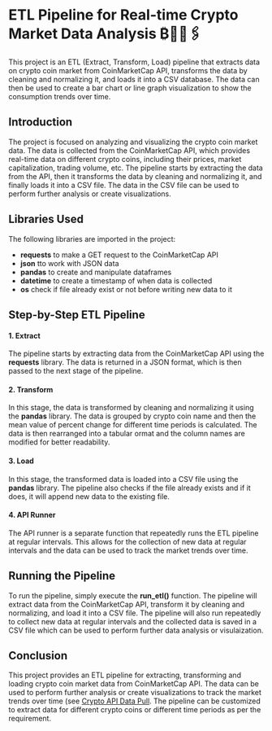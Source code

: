 # ETL Pipeline for Real-time Crypto Market Data Analysis ₿💸💱🖇️

This project is an ETL (Extract, Transform, Load) pipeline that extracts data on crypto coin market from CoinMarketCap API, transforms the data by cleaning and normalizing it, and loads it into a CSV database. The data can then be used to create a bar chart or line graph visualization to show the consumption trends over time.

## Introduction
The project is focused on analyzing and visualizing the crypto coin market data. The data is collected from the CoinMarketCap API, which provides real-time data on different crypto coins, including their prices, market capitalization, trading volume, etc. The pipeline starts by extracting the data from the API, then it transforms the data by cleaning and normalizing it, and finally loads it into a CSV file. The data in the CSV file can be used to perform further analysis or create visualizations.

## Libraries Used
The following libraries are imported in the project:

- **requests** to make a GET request to the CoinMarketCap API
- **json** tto work with JSON data
- **pandas** to create and manipulate dataframes
- **datetime** to create a timestamp of when data is collected
- **os** check if file already exist or not before writing new data to it

## Step-by-Step ETL Pipeline

#### 1. Extract
The pipeline starts by extracting data from the CoinMarketCap API using the **requests** library. The data is returned in a JSON format, which is then passed to the next stage of the pipeline.

#### 2. Transform
In this stage, the data is transformed by cleaning and normalizing it using the **pandas** library. The data is grouped by crypto coin name and then the mean value of percent change for different time periods is calculated. The data is then rearranged into a tabular ormat and the column names are modified for better readability.

#### 3. Load
In this stage, the transformed data is loaded into a CSV file using the **pandas** library. The pipeline also checks if the file already exists and if it does, it will append new data to the existing file.

#### 4. API Runner
The API runner is a separate function that repeatedly runs the ETL pipeline at regular intervals. This allows for the collection of new data at regular intervals and the data can be used to track the market trends over time.

## Running the Pipeline
To run the pipeline, simply execute the **run_etl()** function. The pipeline will extract data from the CoinMarketCap API, transform it by cleaning and normalizing, and load it into a CSV file. The pipeline will also run repeatedly to collect new data at regular intervals and the collected data is saved in a CSV file which can be used to perform further data analysis or visulaization.

## Conclusion
This project provides an ETL pipeline for extracting, transforming and loading crypto coin market data from CoinMarketCap API. The data can be used to perform further analysis or create visualizations to track the market trends over time (see [Crypto API Data Pull](https://github.com/muhammad-adil86/Data-Analytics-Portfolio-Projects/tree/main/Python/Crypto%20API%20Data%20Pull). The pipeline can be customized to extract data for different crypto coins or different time periods as per the requirement.
